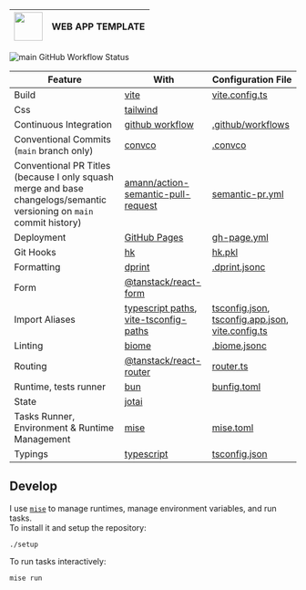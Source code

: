 | <img width="50" src="https://cdn.jsdelivr.net/gh/devicons/devicon@latest/icons/vitejs/vitejs-original.svg" /> | WEB APP TEMPLATE |
| ------------------------------------------------------------------------------------------------------------- | ---------------- |

![main GitHub Workflow Status](https://img.shields.io/github/actions/workflow/status/sripwoud/web-app-template/main.yml?branch=main&label=main)

| Feature                                                                                                               | With                                                                                                                                        | Configuration File                                                                                                         |
| --------------------------------------------------------------------------------------------------------------------- | ------------------------------------------------------------------------------------------------------------------------------------------- | -------------------------------------------------------------------------------------------------------------------------- |
| Build                                                                                                                 | [vite](https://vite.dev/)                                                                                                                   | [vite.config.ts](./web/vite.config.ts)                                                                                     |
| Css                                                                                                                   | [tailwind](https://tailwindcss.com/)                                                                                                        |                                                                                                                            |
| Continuous Integration                                                                                                | [github workflow](https://docs.github.com/en/actions/using-workflows)                                                                       | [.github/workflows](./.github/workflows)                                                                                   |
| Conventional Commits (`main` branch only)                                                                             | [convco](https://github.com/convco/convco)                                                                                                  | [.convco](./.convco)                                                                                                       |
| Conventional PR Titles (because I only squash merge and base changelogs/semantic versioning on `main` commit history) | [amann/action-semantic-pull-request](https://github.com/amannn/action-semantic-pull-request)                                                | [semantic-pr.yml](./.github/workflows/semantic-pr.yml)                                                                     |
| Deployment                                                                                                            | [GitHub Pages]()                                                                                                                            | [gh-page.yml](.github/workflows/gh-page.yml)                                                                               |
| Git Hooks                                                                                                             | [hk](https://hk.jdx.dev/)                                                                                                                   | [hk.pkl](./hk.pkl)                                                                                                         |
| Formatting                                                                                                            | [dprint](https://dprint.dev/)                                                                                                               | [.dprint.jsonc](./.biome.json)                                                                                             |
| Form                                                                                                                  | [@tanstack/react-form](https://tanstack.com/form/latest)                                                                                    |                                                                                                                            |
| Import Aliases                                                                                                        | [typescript paths](https://www.typescriptlang.org/tsconfig#paths), [vite-tsconfig-paths](https://github.com/aleclarson/vite-tsconfig-paths) | [tsconfig.json](./web/tsconfig.json), [tsconfig.app.json](./web/tsconfig.app.json), [vite.config.ts](./web/vite.config.ts) |
| Linting                                                                                                               | [biome](https://biomejs.dev/)                                                                                                               | [.biome.jsonc](./.biome.jsonc)                                                                                             |
| Routing                                                                                                               | [@tanstack/react-router](https://tanstack.com/router/latest)                                                                                | [router.ts](./web/src/lib/router.ts)                                                                                       |
| Runtime, tests runner                                                                                                 | [bun](https://bun.sh)                                                                                                                       | [bunfig.toml](./bunfig.toml)                                                                                               |
| State                                                                                                                 | [jotai](https://jotai.org/)                                                                                                                 |                                                                                                                            |
| Tasks Runner, Environment & Runtime Management                                                                        | [mise](https://mise.dev/)                                                                                                                   | [mise.toml](./mise.toml)                                                                                                   |
| Typings                                                                                                               | [typescript](https://www.typescriptlang.org/)                                                                                               | [tsconfig.json](./tsconfig.json)                                                                                           |

## Develop

I use [`mise`](https://mise.jdx.dev) to manage runtimes, manage environment variables, and run tasks.\
To install it and setup the repository:

```commandline
./setup
```

To run tasks interactively:

```commandline
mise run
```
